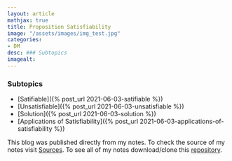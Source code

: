 ```yaml
---
layout: article
mathjax: true
title: Proposition Satisfiability
image: "/assets/images/img_test.jpg"
categories:
- DM
desc: ### Subtopics 
imagealt: 
---
```


### Subtopics
- [Satifiable]({% post_url 2021-06-03-satifiable %})
- [Unsatisfiable]({% post_url 2021-06-03-unsatisfiable %})
- [Solution]({% post_url 2021-06-03-solution %})
- [Applications of Satisfiability]({% post_url 2021-06-03-applications-of-satisfiability %})



This blog was published directly from my notes.
To check the source of my notes visit [Sources](sources.html).
To see all of my notes download/clone this [repository](https://github.com/bovem/CS).